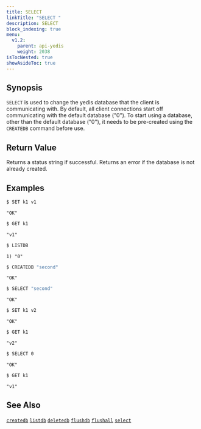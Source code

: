 ```yaml
---
title: SELECT
linkTitle: "SELECT "
description: SELECT
block_indexing: true
menu:
  v1.2:
    parent: api-yedis
    weight: 2038
isTocNested: true
showAsideToc: true
---
```


## Synopsis

`SELECT` is used to change the yedis database that the client is communicating with. By default, all client connections start off communicating with the default database ("0"). To start using a database, other than the default database ("0"), it needs to be pre-created using the `CREATEDB` command before use.

## Return Value
Returns a status string if successful. Returns an error if the database is not already created.

## Examples

```sh
$ SET k1 v1
```

```
"OK"
```

```sh
$ GET k1
```

```
"v1"
```

```sh
$ LISTDB
```

```
1) "0"
```

```sh
$ CREATEDB "second"
```

```
"OK"
```

```sh
$ SELECT "second"
```

```
"OK"
```

```sh
$ SET k1 v2
```

```
"OK"
```

```sh
$ GET k1
```

```
"v2"
```

```sh
$ SELECT 0
```

```
"OK"
```

```sh
$ GET k1
```

```
"v1"
```

## See Also
[`createdb`](../createdb/)
[`listdb`](../listdb/)
[`deletedb`](../deletedb/)
[`flushdb`](../flushdb/)
[`flushall`](../flushall/)
[`select`](../select/)
